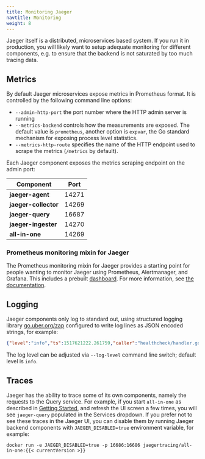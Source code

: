 ```yaml
---
title: Monitoring Jaeger
navtitle: Monitoring
weight: 8
---
```


Jaeger itself is a distributed, microservices based system. If you run it in production, you will likely want to setup adequate monitoring for different components, e.g. to ensure that the backend is not saturated by too much tracing data.

## Metrics

By default Jaeger microservices expose metrics in Prometheus format. It is controlled by the following command line options:

* `--admin-http-port` the port number where the HTTP admin server is running
* `--metrics-backend` controls how the measurements are exposed. The default value is `prometheus`, another option is `expvar`, the Go standard mechanism for exposing process level statistics.
* `--metrics-http-route` specifies the name of the HTTP endpoint used to scrape the metrics (`/metrics` by default).

Each Jaeger component exposes the metrics scraping endpoint on the admin port:

Component             | Port
--------------------- | ---
**jaeger-agent**      | 14271
**jaeger-collector**  | 14269
**jaeger-query**      | 16687
**jaeger-ingester**   | 14270
**all-in-one**        | 14269

### Prometheus monitoring mixin for Jaeger

The Prometheus monitoring mixin for Jaeger provides a starting point for people wanting to monitor Jaeger using Prometheus, Alertmanager, and Grafana. This includes a prebuilt [dashboard](https://github.com/jaegertracing/jaeger/blob/v1.20.0/monitoring/jaeger-mixin/dashboard-for-grafana.json). For more information, see [the documentation](https://github.com/jaegertracing/jaeger/tree/v1.20.0/monitoring/jaeger-mixin).

## Logging

Jaeger components only log to standard out, using structured logging library [go.uber.org/zap](https://github.com/uber-go/zap) configured to write log lines as JSON encoded strings, for example:

```json
{"level":"info","ts":1517621222.261759,"caller":"healthcheck/handler.go:99","msg":"Health Check server started","http-port":14269,"status":"unavailable"}
```

The log level can be adjusted via `--log-level` command line switch; default level is `info`.

## Traces

Jaeger has the ability to trace some of its own components, namely the requests to the Query service. For example, if you start `all-in-one` as described in [Getting Started](../getting-started/), and refresh the UI screen a few times, you will see `jaeger-query` populated in the Services dropdown. If you prefer not to see these traces in the Jaeger UI, you can disable them by running Jaeger backend components with `JAEGER_DISABLED=true` environment variable, for example:

```
docker run -e JAEGER_DISABLED=true -p 16686:16686 jaegertracing/all-in-one:{{< currentVersion >}}
```

